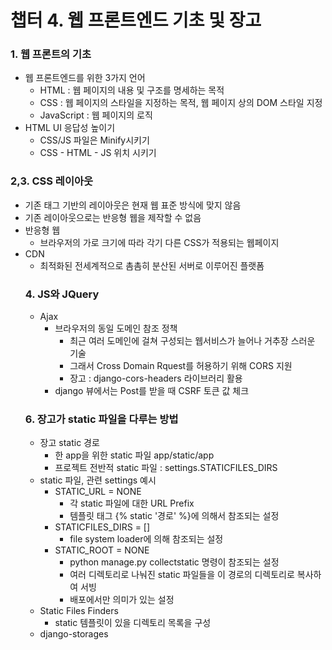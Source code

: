 # 챕터 4. 웹 프론트엔드 기초 및 장고

### 1. 웹 프론트의 기초

- 웹 프론트엔드를 위한 3가지 언어
  - HTML : 웹 페이지의 내용 및 구조를 명세하는 목적
  - CSS : 웹 페이지의 스타일을 지정하는 목적, 웹 페이지 상의 DOM 스타일 지정
  - JavaScript : 웹 페이지의 로직
- HTML UI 응답성 높이기
  - CSS/JS 파일은 Minify시키기
  - CSS - HTML - JS 위치 시키기

### 2,3. CSS 레이아웃

- 기존 <table> 태그 기반의 레이아웃은 현재 웹 표준 방식에 맞지 않음
- 기존 레이아웃으로는 반응형 웹을 제작할 수 없음
- 반응형 웹
  - 브라우저의 가로 크기에 따라 각기 다른 CSS가 적용되는 웹페이지
- CDN
  - 최적화된 전세계적으로 촘촘히 분산된 서버로 이루어진 플랫폼



### 4. JS와 JQuery

- Ajax
  - 브라우저의 동일 도메인 참조 정책
    - 최근 여러 도메인에 걸쳐 구성되는 웹서비스가 늘어나 거추장 스러운 기술
    - 그래서 Cross Domain Rquest를 허용하기 위해 CORS 지원
    - 장고 : django-cors-headers 라이브러리 활용
  - django 뷰에서는 Post를 받을 때 CSRF 토큰 값 체크



### 6. 장고가 static 파일을 다루는 방법

- 장고 static 경로
  - 한 app을 위한 static 파일 app/static/app
  - 프로젝트 전반적 static 파일 : settings.STATICFILES_DIRS
- static 파일, 관련 settings 예시
  - STATIC_URL = NONE
    - 각 static 파일에 대한 URL Prefix
    - 템플릿 태그 {% static '경로' %}에 의해서 참조되는 설정
  - STATICFILES_DIRS = []
    - file system loader에 의해 참조되는 설정
  - STATIC_ROOT = NONE
    - python manage.py collectstatic 명령이 참조되는 설정
    - 여러 디렉토리로 나눠진 static 파일들을 이 경로의 디렉토리로 복사하여 서빙
    - 배포에서만 의미가 있는 설정
- Static Files Finders
  - static 템플릿이 있을 디렉토리 목록을 구성
- django-storages